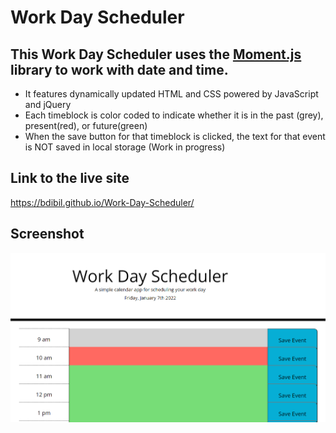 
# Work Day Scheduler 
  
## This Work Day Scheduler uses the [Moment.js](https://momentjs.com/) library to work with date and time.
  
-	It features dynamically updated HTML and CSS powered by JavaScript and jQuery
-	Each timeblock is color coded to indicate whether it is in the past (grey), present(red), or future(green)
-	When the save button for that timeblock is clicked, the text for that event is NOT saved in local storage (Work in progress)


## Link to the live site

 https://bdibil.github.io/Work-Day-Scheduler/
  

## Screenshot

![](assets/images/screenshot.png)

  
